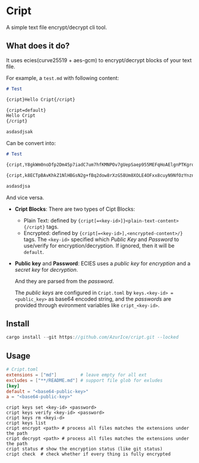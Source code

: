 # Cript

A simple text file encrypt/decrypt cli tool.

## What does it do?

It uses ecies(curve25519 + aes-gcm) to encrypt/decrypt blocks of your text file.

For example, a `test.md` with following content:

```markdown
# Test

{cript}Hello Cript{/cript}

{cript=default}
Hello Cript
{/cript}

asdasdjsak
```

Can be convert into:

```markdown
# Test

{cript,Y8gkWm0noDfp2Dm45p7iadC7um7hfKMNPOv7gUepSaep955MEFqHoAElgnPTKgrq877ynhFyM9hOr7gU31kHOCJfe/omfVk=/}

{cript,k8ECTpBAvKhkZ1NlHBGsN2g+fBq2dow8rXzG58Um8XOLE4OFxx8cuyN9NfOzYnznv6ZoJfZLBh2DUcPooroXL/3+1OyGtgehnw==/}

asdasdjsa
```

And vice versa.

- **Cript Blocks**:
  There are two types of Cipt Blocks:
  - Plain Text: defined by `{cript[=<key-id>]}<plain-text-content>{/cript}` tags.
  - Encrypted: defined by `{cript[=<key-id>],<encrypted-content>/}` tags.
  The `<key-id>` specified which *Public Key* and *Password* to use/verify for encryption/decryption.
  If ignored, then it will be `default`.
- **Public key** and **Password**:
  ECIES uses a *public key* for *encryption* and a *secret key* for *decryption*.

  And they are parsed from the *password*.

  The *public keys* are configured in `Cript.toml` by `keys.<key-id> = <public_key>` as base64 encoded string, and the *passwords* are provided through evironment variables like `cript_<key-id>`.

## Install

```rust
cargo install --git https://github.com/AzurIce/cript.git --locked
```

## Usage

```toml
# Cript.toml
extensions = ["md"]         # leave empty for all ext
excludes = ["**/README.md"] # support file glob for exludes
[key]
default = "<base64-public-key>"
a = "<base64-public-key>"
```

```shell
cript keys set <key-id> <password>
cript keys verify <key-id> <password>
cript keys rm <keyi-d>
cript keys list
cript encrypt <path> # process all files matches the extensions under the path
cript decrypt <path> # process all files matches the extensions under the path
cript status # show the encryption status (like git status)
cript check  # check whether if every thing is fully encrypted
```
